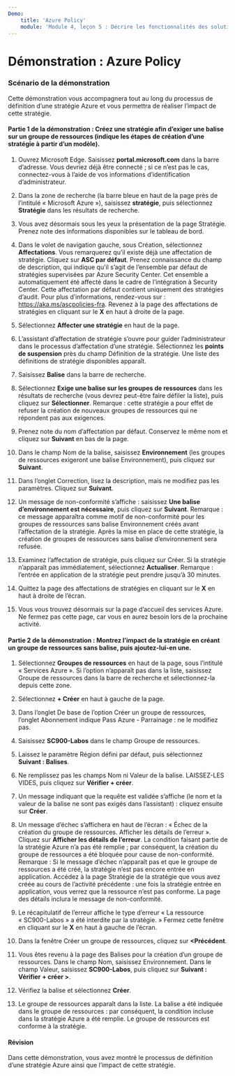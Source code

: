 ```yaml
---
Demo:
    title: 'Azure Policy'
    module: 'Module 4, leçon 5 : Décrire les fonctionnalités des solutions de conformité Microsoft : Décrire Azure Policy'
---
```



# Démonstration : Azure Policy

### Scénario de la démonstration
Cette démonstration vous accompagnera tout au long du processus de définition d’une stratégie Azure et vous permettra de réaliser l’impact de cette stratégie.

#### Partie 1 de la démonstration : Créez une stratégie afin d’exiger une balise sur un groupe de ressources (indique les étapes de création d’une stratégie à partir d’un modèle).

1. Ouvrez Microsoft Edge. Saisissez **portal.microsoft.com** dans la barre d’adresse.  Vous devriez déjà être connecté ; si ce n’est pas le cas, connectez-vous à l’aide de vos informations d’identification d’administrateur.

1. Dans la zone de recherche (la barre bleue en haut de la page près de l’intitulé « Microsoft Azure »), saisissez **stratégie**, puis sélectionnez **Stratégie** dans les résultats de recherche.

1. Vous avez désormais sous les yeux la présentation de la page Stratégie. Prenez note des informations disponibles sur le tableau de bord.

1. Dans le volet de navigation gauche, sous Création, sélectionnez **Affectations**.  Vous remarquerez qu’il existe déjà une affectation de stratégie. Cliquez sur **ASC par défaut**.  Prenez connaissance du champ de description, qui indique qu’il s’agit de l’ensemble par défaut de stratégies supervisées par Azure Security Center. Cet ensemble a automatiquement été affecté dans le cadre de l’intégration à Security Center. Cette affectation par défaut contient uniquement des stratégies d’audit. Pour plus d’informations, rendez-vous sur : https://aka.ms/ascpolicies-fra.  Revenez à la page des affectations de stratégies en cliquant sur le **X** en haut à droite de la page.

1. Sélectionnez **Affecter une stratégie** en haut de la page.

1. L’assistant d’affectation de stratégie s’ouvre pour guider l’administrateur dans le processus d’affectation d’une stratégie.  Sélectionnez les **points de suspension** près du champ Définition de la stratégie.  Une liste des définitions de stratégie disponibles apparaît.  

1. Saisissez **Balise** dans la barre de recherche.

1. Sélectionnez **Exige une balise sur les groupes de ressources** dans les résultats de recherche (vous devrez peut-être faire défiler la liste), puis cliquez sur **Sélectionner**.  Remarque : cette stratégie a pour effet de refuser la création de nouveaux groupes de ressources qui ne répondent pas aux exigences.  

1. Prenez note du nom d’affectation par défaut.  Conservez le même nom et cliquez sur **Suivant** en bas de la page.

1. Dans le champ Nom de la balise, saisissez **Environnement** (les groupes de ressources exigeront une balise Environnement), puis cliquez sur **Suivant**.  

1. Dans l’onglet Correction, lisez la description, mais ne modifiez pas les paramètres. Cliquez sur **Suivant**.

1. Un message de non-conformité s’affiche : saisissez **Une balise d’environnement est nécessaire**, puis cliquez sur **Suivant**. Remarque : ce message apparaîtra comme motif de non-conformité pour les groupes de ressources sans balise Environnement créés avant l’affectation de la stratégie.  Après la mise en place de cette stratégie, la création de groupes de ressources sans balise d’environnement sera refusée.

1. Examinez l’affectation de stratégie, puis cliquez sur Créer.  Si la stratégie n’apparaît pas immédiatement, sélectionnez **Actualiser**. Remarque : l’entrée en application de la stratégie peut prendre jusqu’à 30 minutes.

1. Quittez la page des affectations de stratégies en cliquant sur le **X** en haut à droite de l’écran.

1. Vous vous trouvez désormais sur la page d’accueil des services Azure.  Ne fermez pas cette page, car vous en aurez besoin lors de la prochaine activité.

#### Partie 2 de la démonstration :  Montrez l’impact de la stratégie en créant un groupe de ressources sans balise, puis ajoutez-lui-en une.

1. Sélectionnez **Groupes de ressources** en haut de la page, sous l’intitulé « Services Azure ». Si l’option n’apparaît pas dans la liste, saisissez Groupe de ressources dans la barre de recherche et sélectionnez-la depuis cette zone.

1. Sélectionnez **+ Créer** en haut à gauche de la page.

1. Dans l’onglet De base de l’option Créer un groupe de ressources, l’onglet Abonnement indique Pass Azure - Parrainage : ne le modifiez pas.

1. Saisissez **SC900-Labos** dans le champ Groupe de ressources.

1. Laissez le paramètre Région défini par défaut, puis sélectionnez **Suivant : Balises**.

1. Ne remplissez pas les champs Nom ni Valeur de la balise.  LAISSEZ-LES VIDES, puis cliquez sur **Vérifier + créer**.

1. Un message indiquant que la requête est validée s’affiche (le nom et la valeur de la balise ne sont pas exigés dans l’assistant) : cliquez ensuite sur **Créer**.

1. Un message d’échec s’affichera en haut de l’écran : « Échec de la création du groupe de ressources. Afficher les détails de l’erreur ».  Cliquez sur **Afficher les détails de l’erreur**. La condition faisant partie de la stratégie Azure n’a pas été remplie ; par conséquent, la création du groupe de ressources a été bloquée pour cause de non-conformité. Remarque : Si le message d’échec n’apparaît pas et que le groupe de ressources a été créé, la stratégie n’est pas encore entrée en application.  Accédez à la page Stratégie de la stratégie que vous avez créée au cours de l’activité précédente : une fois la stratégie entrée en application, vous verrez que la ressource n’est pas conforme.  La page des détails inclura le message de non-conformité.

1. Le récapitulatif de l’erreur affiche le type d’erreur « La ressource « SC900-Labos » a été interdite par la stratégie. »  Fermez cette fenêtre en cliquant sur le **X** en haut à gauche de l’écran.

1. Dans la fenêtre Créer un groupe de ressources, cliquez sur **<Précédent**.

1. Vous êtes revenu à la page des Balises pour la création d’un groupe de ressources.  Dans le champ Nom, saisissez Environnement. Dans le champ Valeur, saisissez **SC900-Labos**, puis cliquez sur **Suivant : Vérifier + créer >**.

1. Vérifiez la balise et sélectionnez **Créer**.

1. Le groupe de ressources apparaît dans la liste.  La balise a été indiquée dans le groupe de ressources : par conséquent, la condition incluse dans la stratégie Azure a été remplie.  Le groupe de ressources est conforme à la stratégie.

#### Révision

Dans cette démonstration, vous avez montré le processus de définition d’une stratégie Azure ainsi que l’impact de cette stratégie.
